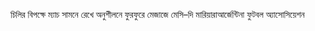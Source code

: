 চিলির বিপক্ষে ম্যাচ সামনে রেখে অনুশীলনে ফুরফুরে মেজাজে মেসি–দি মারিয়ারা<span class="custom-gallery-image _3bj2K SZnJd">আর্জেন্টিনা ফুটবল অ্যাসোসিয়েশন</span>
